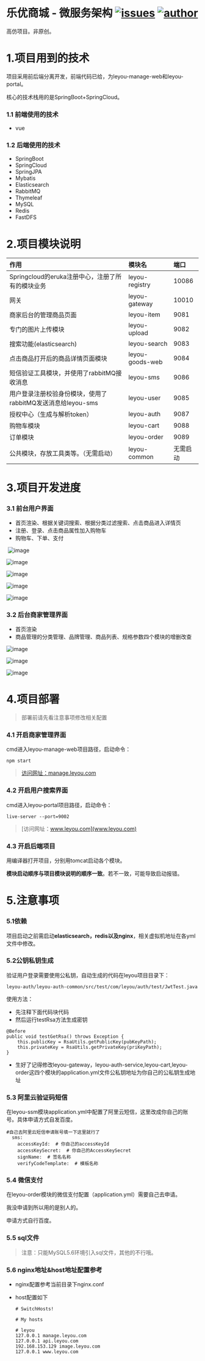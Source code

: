 # 乐优商城 - 微服务架构 [![issues](https://img.shields.io/bitbucket/issues-raw/2227324689/ToBeBetter.svg?style=flat-square)](#)  [![author](https://img.shields.io/badge/author-Charlotte-blue.svg?style=flat-square)](#) 

高仿项目。非原创。



# 1.项目用到的技术



项目采用前后端分离开发，前端代码已给，为leyou-manage-web和leyou-portal。

核心的技术栈用的是SpringBoot+SpringCloud。



### 1.1 前端使用的技术

- vue

  

### 1.2 后端使用的技术

- SpringBoot
- SpringCloud
- SpringJPA
- Mybatis
- Elasticsearch
- RabbitMQ
- Thymeleaf
- MySQL
- Redis
- FastDFS



# 2.项目模块说明

| 作用                                                        | 模块名          | 端口     |
| :---------------------------------------------------------- | :-------------- | :------- |
| Springcloud的eruka注册中心，注册了所有的模块业务            | leyou-registry  | 10086    |
| 网关                                                        | leyou-gateway   | 10010    |
| 商家后台的管理商品页面                                      | leyou-item      | 9081     |
| 专门的图片上传模块                                          | leyou-upload    | 9082     |
| 搜索功能(elasticsearch)                                     | leyou-search    | 9083     |
| 点击商品打开后的商品详情页面模块                            | leyou-goods-web | 9084     |
| 短信验证工具模块，并使用了rabbitMQ接收消息                  | leyou-sms       | 9086     |
| 用户登录注册校验身份模块，使用了rabbitMQ发送消息给leyou-sms | leyou-user      | 9085     |
| 授权中心（生成与解析token）                                 | leyou-auth      | 9087     |
| 购物车模块                                                  | leyou-cart      | 9088     |
| 订单模块                                                    | leyou-order     | 9089     |
| 公共模块，存放工具类等。（无需启动）                        | leyou-common    | 无需启动 |



# 3.项目开发进度



### 3.1 前台用户界面

- 首页渲染、根据关键词搜索、根据分类过滤搜索、点击商品进入详情页
- 注册、登录、点击商品属性加入购物车
- 购物车、下单、支付

 ![image](https://raw.githubusercontent.com/cristinejssssss/leyou/master/assets/1.jpg)

 



![image](https://raw.githubusercontent.com/cristinejssssss/leyou/master/assets/2.jpg)

 





![image](https://raw.githubusercontent.com/cristinejssssss/leyou/master/assets/3.jpg)









![image](https://raw.githubusercontent.com/cristinejssssss/leyou/master/assets/4.png)









![image](https://raw.githubusercontent.com/cristinejssssss/leyou/master/assets/5.png)







### 3.2 后台商家管理界面

- 首页渲染
- 商品管理的分类管理、品牌管理、商品列表、规格参数四个模块的增删改查



![image](https://raw.githubusercontent.com/cristinejssssss/leyou/master/assets/TIM截图20191209214657.png)







![image](https://raw.githubusercontent.com/cristinejssssss/leyou/master/assets/TIM截图20191209214804.png)









![image](https://raw.githubusercontent.com/cristinejssssss/leyou/master/assets/TIM截图20191209214851.png)





# 4.项目部署

>部署前请先看注意事项修改相关配置





### 4.1 开启商家管理界面

cmd进入leyou-manage-web项目路径，启动命令：

```
npm start
```



>[访问网址：manage.leyou.com](manage.leyou.com)





### 4.2 开启用户搜索界面

cmd进入leyou-portal项目路径，启动命令：

```
live-server --port=9002
```



> [访问网址：www.leyou.com](www.leyou.com)



### 4.3 开启后端项目

用编译器打开项目，分别用tomcat启动各个模块。

**模块启动顺序与项目模块说明的顺序一致**。若不一致，可能导致启动报错。





# 5.注意事项



### 5.1依赖

项目启动之前需启动**elasticsearch，redis以及nginx**，相关虚拟机地址在各yml文件中修改。



### 5.2公钥私钥生成

 验证用户登录需要使用公私钥，自动生成的代码在leyou项目目录下：

	leyou-auth/leyou-auth-common/src/test/com/leyou/auth/test/JwtTest.java



使用方法：

- 先注释下面代码块代码
- 然后运行testRsa方法生成密钥

```
@Before
public void testGetRsa() throws Exception {
    this.publicKey = RsaUtils.getPublicKey(pubKeyPath);
    this.privateKey = RsaUtils.getPrivateKey(priKeyPath);
}
```

- 生好了记得修改leyou-gateway，leyou-auth-service,leyou-cart,leyou-order这四个模块的application.yml文件公私钥地址为你自己的公私钥生成地址





### 5.3 阿里云验证码短信

在leyou-ssm模块application.yml中配置了阿里云短信，这里改成你自己的账号。具体申请方式自发百度。

```
#自己去阿里云短信申请账号填一下这里就行了
  sms:
    accessKeyId:  # 你自己的accessKeyId
    accessKeySecret:  # 你自己的AccessKeySecret
    signName:  # 签名名称
    verifyCodeTemplate:  # 模板名称
```





### 5.4 微信支付

在leyou-order模块的微信支付配置（application.yml）需要自己去申请。

我没申请到所以用的是别人的。

申请方式自行百度。





### 5.5 sql文件

> 注意：只能MySQL5.6环境引入sql文件，其他的不行哦。





### 5.6 nginx地址&host地址配置参考

- nginx配置参考当前目录下nginx.conf

- host配置如下

  ```
  # SwitchHosts!
  
  # My hosts
  
  # leyou
  127.0.0.1 manage.leyou.com
  127.0.0.1 api.leyou.com
  192.168.153.129 image.leyou.com
  127.0.0.1 www.leyou.com
  ```

  



